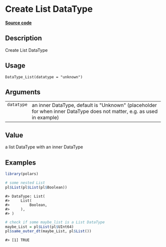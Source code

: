 

# Create List DataType

[**Source code**](https://github.com/pola-rs/r-polars/tree/d562252dbb77de7e06ca3e6150d74a2c709763bc/R/datatype.R#L325)

## Description

Create List DataType

## Usage

<pre><code class='language-R'>DataType_List(datatype = "unknown")
</code></pre>

## Arguments

<table>
<tr>
<td style="white-space: nowrap; font-family: monospace; vertical-align: top">
<code id="DataType_List_:_datatype">datatype</code>
</td>
<td>
an inner DataType, default is "Unknown" (placeholder for when inner
DataType does not matter, e.g. as used in example)
</td>
</tr>
</table>

## Value

a list DataType with an inner DataType

## Examples

``` r
library(polars)

# some nested List
pl$List(pl$List(pl$Boolean))
```

    #> DataType: List(
    #>     List(
    #>         Boolean,
    #>     ),
    #> )

``` r
# check if some maybe_list is a List DataType
maybe_List = pl$List(pl$UInt64)
pl$same_outer_dt(maybe_List, pl$List())
```

    #> [1] TRUE
